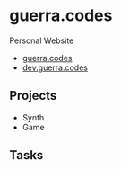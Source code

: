 # guerra.codes

Personal Website

- [guerra.codes](https://guerra.codes)
- [dev.guerra.codes](https://dev.guerra.codes)

## Projects

- Synth
- Game

## Tasks
